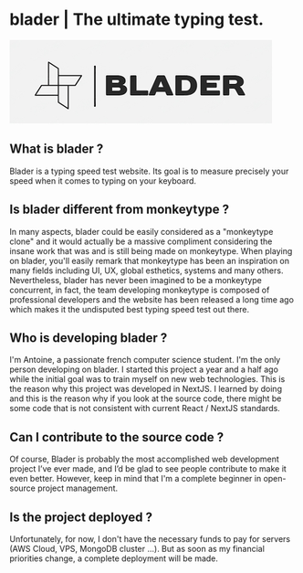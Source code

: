 # blader | The ultimate typing test.

![blader logo](https://github.com/Antwannnn/blader/blob/main/public/assets/images/logo-white-full.png)

## What is blader ?

Blader is a typing speed test website. Its goal is to measure precisely your speed when it comes to typing on your keyboard.

## Is blader different from monkeytype ?

In many aspects, blader could be easily considered as a "monkeytype clone" and it would actually be a massive compliment considering
the insane work that was and is still being made on monkeytype. When playing on blader, you'll easily remark that monkeytype has been
an inspiration on many fields including UI, UX, global esthetics, systems and many others. Nevertheless, blader has never been imagined
to be a monkeytype concurrent, in fact, the team developing monkeytype is composed of professional developers and the website has been released
a long time ago which makes it the undisputed best typing speed test out there.

## Who is developing blader ?

I'm Antoine, a passionate french computer science student. I'm the only person developing on blader. I started this project a year and a half ago
while the initial goal was to train myself on new web technologies. This is the reason why this project was developed in NextJS. I learned by doing and this is the reason why if you look at the source code, there might be some code that is not consistent with current React / NextJS standards.

## Can I contribute to the source code ?

Of course, Blader is probably the most accomplished web development project I’ve ever made, and I’d be glad to see people contribute to make it even better. However, keep in mind that I'm a complete beginner in open-source project management.

## Is the project deployed ?

Unfortunately, for now, I don't have the necessary funds to pay for servers (AWS Cloud, VPS, MongoDB cluster ...). But as soon as my financial priorities change, a complete deployment will be made.




